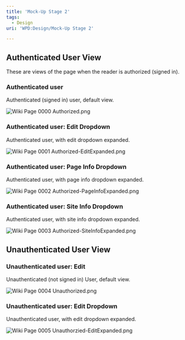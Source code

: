 ```yaml
---
title: 'Mock-Up Stage 2'
tags:
  - Design
uri: 'WPD:Design/Mock-Up Stage 2'

---
```

## Authenticated User View

These are views of the page when the reader is authorized (signed in).

### Authenticated user

Authenticated (signed in) user, default view.

![Wiki Page 0000 Authorized.png](//static.webplatform.org/c/cd/Wiki_Page_0000_Authorized.png)

### Authenticated user: Edit Dropdown

Authenticated user, with edit dropdown expanded.

![Wiki Page 0001 Authorized-EditExpanded.png](//static.webplatform.org/c/ca/Wiki_Page_0001_Authorized-EditExpanded.png)

### Authenticated user: Page Info Dropdown

Authenticated user, with page info dropdown expanded.

![Wiki Page 0002 Authorized-PageInfoExpanded.png](//static.webplatform.org/b/bb/Wiki_Page_0002_Authorized-PageInfoExpanded.png)

### Authenticated user: Site Info Dropdown

Authenticated user, with site info dropdown expanded.

![Wiki Page 0003 Authorized-SiteInfoExpanded.png](//static.webplatform.org/5/5e/Wiki_Page_0003_Authorized-SiteInfoExpanded.png)

## Unauthenticated User View

### Unauthenticated user: Edit

Unauthenticated (not signed in) User, default view.

![Wiki Page 0004 Unauthorized.png](//static.webplatform.org/b/be/Wiki_Page_0004_Unauthorized.png)

### Unauthenticated user: Edit Dropdown

Unauthenticated user, with edit dropdown expanded.

![Wiki Page 0005 Unauthorzied-EditExpanded.png](//static.webplatform.org/e/e6/Wiki_Page_0005_Unauthorzied-EditExpanded.png)
